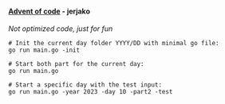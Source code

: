 #### [Advent of code](https://adventofcode.com/) - jerjako

*Not optimized code, just for fun*

```
# Init the current day folder YYYY/DD with minimal go file:
go run main.go -init

# Start both part for the current day:
go run main.go

# Start a specific day with the test input:
go run main.go -year 2023 -day 10 -part2 -test
```
